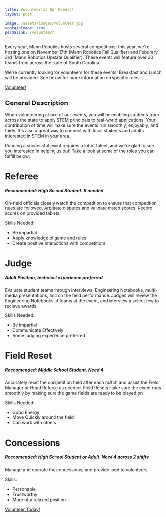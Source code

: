 ```yaml
---
title: Volunteer at Our Events!
layout: post

image: /assets/images/volunteer.jpg
containImage: true
permalink: /volunteer/
---
```


Every year, Mann Robotics hosts several competitions; this year, we're hosting one on November 17th (Mann Robotics Fall Qualifier) and Feburary 3rd (Mann Robotics Upstate Qualifier). These events will feature over 30 teams from across the state of South Carolina.

We're currently looking for volunteers for these events! Breakfast and Lunch will be provided. See below for more information on specific roles.

<a href="mailto:volunteer@mannrobo.org" class="button cta">Volunteer!</a>

## General Description

When volunteering at one of our events, you will be enabling students from across the state to apply STEM principals to real-world applications. Your contribution of time will make sure the events run smoothly, enjoyably, and fairly. It's also a great way to connect with local students and adults interested in STEM in your area.

Running a successful event requires a lot of talent, and we're glad to see you interested in helping us out! Take a look at some of the roles you can fulfill below:

# Referee
<h5 class="subtitle">Reccomended: High School Student. 6 needed</h5>

On-field officials closely watch the competition
to ensure that competition rules are followed. Arbitrate disputes and validate match scores. Record scores on provided tablets.

Skills Needed: 
 - Be impartial
 - Apply knowledge of game and rules
 - Create positive interactions with competitiors

# Judge
<h5 class="subtitle">Adult Position, technical experience preferred</h5>

Evaluate student teams through interviews, Engineering Notebooks, multi-media presentations, and on the field performance. Judges will review the Engineering Notebooks of teams at the event, and interview a select few to recieve awards.


Skills Needed:
 - Be impartial
 - Communicate Effectively
 - Some judging experience preferred

# Field Reset
<h5 class="subtitle">Reccomended: Middle School Student. Need 4</h5>

Accurately reset the competition field after each match and assist the Field Manager or Head Referee as needed. Field Resets make sure the event runs smoothly by making sure the game fields are ready to be played on

Skills Needed:
 - Good Energy
 - Move Quickly around the field
 - Can work with others

# Concessions
<h5 class="subtitle">Reccomended: High School Student or Adult. Need 4 across 2 shifts</h5>

Manage and operate the concessions, and provide food to volunteers.

Skills:
 - Personable
 - Trustworthy
 - More of a relaxed position
 
 <a href="mailto:volunteer@mannrobo.org" class="button cta">Volunteer Today!</a>
